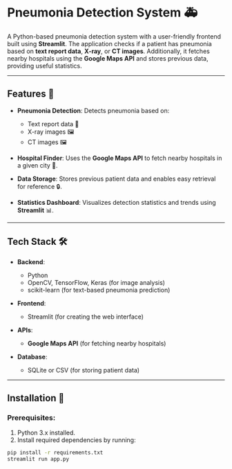# Pneumonia Detection System 🚑

A Python-based pneumonia detection system with a user-friendly frontend built using **Streamlit**. The application checks if a patient has pneumonia based on **text report data**, **X-ray**, or **CT images**. Additionally, it fetches nearby hospitals using the **Google Maps API** and stores previous data, providing useful statistics.

---

## Features 🌟

- **Pneumonia Detection**: Detects pneumonia based on:
  - Text report data 📝
  - X-ray images 🖼️
  - CT images 🖼️
  
- **Hospital Finder**: Uses the **Google Maps API** to fetch nearby hospitals in a given city 🏥.

- **Data Storage**: Stores previous patient data and enables easy retrieval for reference 🔒.

- **Statistics Dashboard**: Visualizes detection statistics and trends using **Streamlit** 📊.

---

## Tech Stack 🛠️

- **Backend**:
  - Python
  - OpenCV, TensorFlow, Keras (for image analysis)
  - scikit-learn (for text-based pneumonia prediction)

- **Frontend**:
  - Streamlit (for creating the web interface)

- **APIs**:
  - **Google Maps API** (for fetching nearby hospitals)

- **Database**:
  - SQLite or CSV (for storing patient data)

---

## Installation 🚀

### Prerequisites:
1. Python 3.x installed.
2. Install required dependencies by running:

```bash
pip install -r requirements.txt
streamlit run app.py

